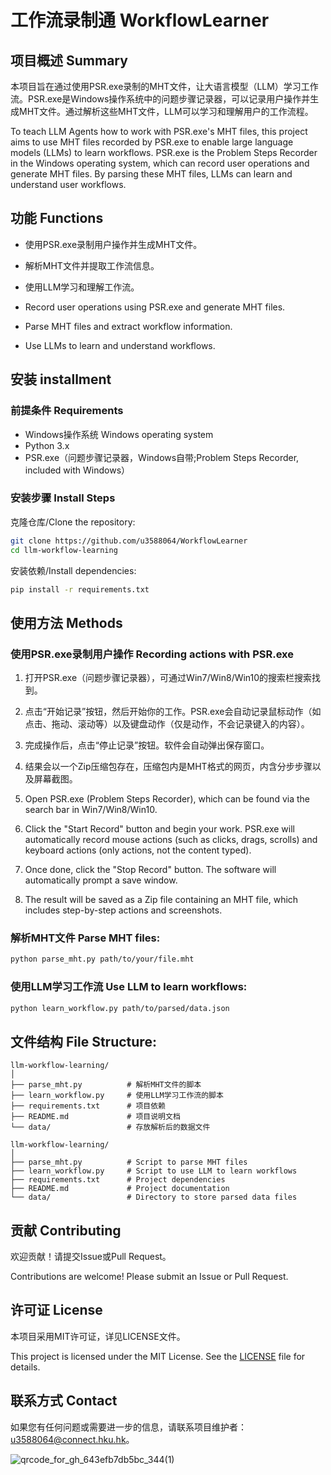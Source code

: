 # 工作流录制通 WorkflowLearner 

## 项目概述 Summary

本项目旨在通过使用PSR.exe录制的MHT文件，让大语言模型（LLM）学习工作流。PSR.exe是Windows操作系统中的问题步骤记录器，可以记录用户操作并生成MHT文件。通过解析这些MHT文件，LLM可以学习和理解用户的工作流程。

To teach LLM Agents how to work with PSR.exe's MHT files, this project aims to use MHT files recorded by PSR.exe to enable large language models (LLMs) to learn workflows. PSR.exe is the Problem Steps Recorder in the Windows operating system, which can record user operations and generate MHT files. By parsing these MHT files, LLMs can learn and understand user workflows.

## 功能 Functions

- 使用PSR.exe录制用户操作并生成MHT文件。
- 解析MHT文件并提取工作流信息。
- 使用LLM学习和理解工作流。

- Record user operations using PSR.exe and generate MHT files.
- Parse MHT files and extract workflow information.
- Use LLMs to learn and understand workflows.

## 安装 installment

### 前提条件 Requirements

- Windows操作系统 Windows operating system
- Python 3.x
- PSR.exe（问题步骤记录器，Windows自带;Problem Steps Recorder, included with Windows）

### 安装步骤 Install Steps

克隆仓库/Clone the repository:

```bash
git clone https://github.com/u3588064/WorkflowLearner
cd llm-workflow-learning
```

安装依赖/Install dependencies:

```bash
pip install -r requirements.txt
```

## 使用方法 Methods

### 使用PSR.exe录制用户操作 Recording actions with PSR.exe

1. 打开PSR.exe（问题步骤记录器），可通过Win7/Win8/Win10的搜索栏搜索找到。
2. 点击“开始记录”按钮，然后开始你的工作。PSR.exe会自动记录鼠标动作（如点击、拖动、滚动等）以及键盘动作（仅是动作，不会记录键入的内容）。
3. 完成操作后，点击“停止记录”按钮。软件会自动弹出保存窗口。
4. 结果会以一个Zip压缩包存在，压缩包内是MHT格式的网页，内含分步步骤以及屏幕截图。

1. Open PSR.exe (Problem Steps Recorder), which can be found via the search bar in Win7/Win8/Win10.
2. Click the "Start Record" button and begin your work. PSR.exe will automatically record mouse actions (such as clicks, drags, scrolls) and keyboard actions (only actions, not the content typed).
3. Once done, click the "Stop Record" button. The software will automatically prompt a save window.
4. The result will be saved as a Zip file containing an MHT file, which includes step-by-step actions and screenshots.

### 解析MHT文件 Parse MHT files:

```bash
python parse_mht.py path/to/your/file.mht
```

### 使用LLM学习工作流 Use LLM to learn workflows:

```bash
python learn_workflow.py path/to/parsed/data.json
```

## 文件结构 File Structure:

```
llm-workflow-learning/
│
├── parse_mht.py          # 解析MHT文件的脚本
├── learn_workflow.py     # 使用LLM学习工作流的脚本
├── requirements.txt      # 项目依赖
├── README.md             # 项目说明文档
└── data/                 # 存放解析后的数据文件
```

```
llm-workflow-learning/
│
├── parse_mht.py          # Script to parse MHT files
├── learn_workflow.py     # Script to use LLM to learn workflows
├── requirements.txt      # Project dependencies
├── README.md             # Project documentation
└── data/                 # Directory to store parsed data files
```

## 贡献 Contributing

欢迎贡献！请提交Issue或Pull Request。

Contributions are welcome! Please submit an Issue or Pull Request.

## 许可证 License

本项目采用MIT许可证，详见LICENSE文件。

This project is licensed under the MIT License. See the [LICENSE](LICENSE) file for details.


## 联系方式 Contact

如果您有任何问题或需要进一步的信息，请联系项目维护者：[u3588064@connect.hku.hk](mailto:u3588064@connect.hku.hk)。

![qrcode_for_gh_643efb7db5bc_344(1)](https://github.com/u3588064/LLMemory/assets/53069671/8bb26c0f-4cab-438b-9f8c-16b1c26b3587)

